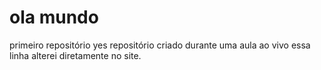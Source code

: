 # ola mundo
 primeiro repositório yes
repositório criado durante uma aula ao vivo
essa linha alterei diretamente no site.
